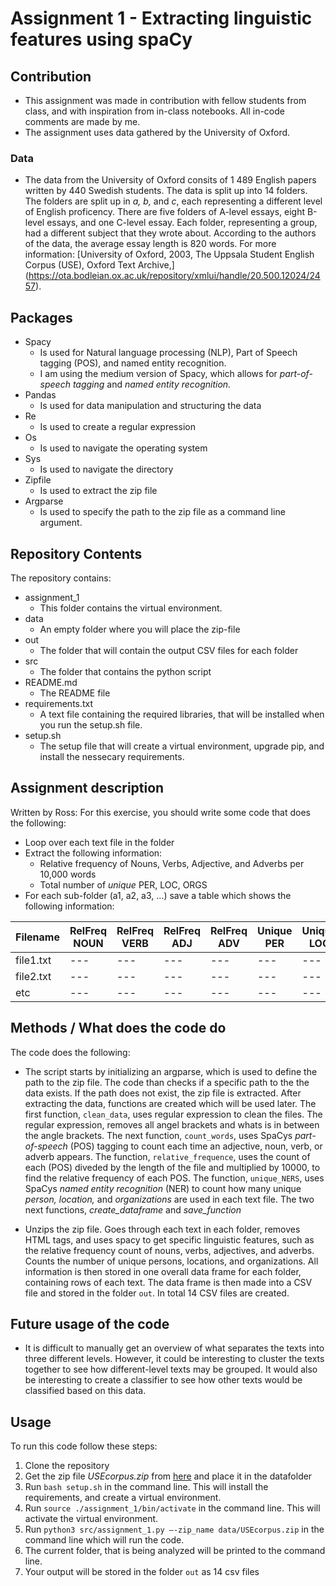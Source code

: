 
# Assignment 1 - Extracting linguistic features using spaCy

## Contribution 
- This assignment was made in contribution with fellow students from class, and with inspiration from in-class notebooks. All in-code comments are made by me.
- The assignment uses data gathered by the University of Oxford.

### Data 
- The data from the University of Oxford consits of 1 489 English papers written by 440 Swedish students. The data is split up into 14 folders. The folders are split up in *a, b,* and *c*, each representing a different level of English proficency. There are five folders of A-level essays, eight B-level essays, and one C-level essay. Each folder, representing a group, had a different subject that they wrote about. According to the authors of the data, the average essay length is 820 words. For more information: [University of Oxford, 2003, The Uppsala Student English Corpus (USE), Oxford Text Archive,] (https://ota.bodleian.ox.ac.uk/repository/xmlui/handle/20.500.12024/2457). 

## Packages 
-	Spacy
    - Is used for Natural language processing (NLP), Part of Speech tagging (POS), and named entity recognition. 
    - I am using the medium version of Spacy, which allows for *part-of-speech tagging* and *named entity recognition.* 
-	Pandas
    - Is used for data manipulation and structuring the data
-	Re
    - Is used to create a regular expression
-	Os
    - Is used to navigate the operating system
-	Sys
    - Is used to navigate the directory
-	Zipfile
    - Is used to extract the zip file
-	Argparse
    - Is used to specify the path to the zip file as a command line argument.

## Repository Contents 
The repository contains:
- assignment_1 
    - This folder contains the virtual environment. 
- data
    - An empty folder where you will place the zip-file 
- out
    - The folder that will contain the output CSV files for each folder
- src
    - The folder that contains the python script
- README.md 
    - The README file 
- requirements.txt 
    - A text file containing the required libraries, that will be installed when you run the setup.sh file.
- setup.sh 
    - The setup file that will create a virtual environment, upgrade pip, and install the nessecary requirements.

## Assignment description 
Written by Ross:
For this exercise, you should write some code that does the following:

- Loop over each text file in the folder
- Extract the following information:
    - Relative frequency of Nouns, Verbs, Adjective, and Adverbs per 10,000 words
    - Total number of *unique* PER, LOC, ORGS
- For each sub-folder (a1, a2, a3, ...) save a table which shows the following information:

|Filename|RelFreq NOUN|RelFreq VERB|RelFreq ADJ|RelFreq ADV|Unique PER|Unique LOC|Unique ORG|
|---|---|---|---|---|---|---|---|
|file1.txt|---|---|---|---|---|---|---|
|file2.txt|---|---|---|---|---|---|---|
|etc|---|---|---|---|---|---|---|

## Methods / What does the code do
The code does the following:
- The script starts by initializing an argparse, which is used to define the path to the zip file. The code than checks if a specific path to the the data exists. If the path does not exist, the zip file is extracted. After extracting the data, functions are created which will be used later. The first function, ```clean_data```, uses regular expression to clean the files. The regular expression, removes all angel brackets and whats is in between the angle brackets. The next function, ```count_words```, uses SpaCys *part-of-speech* (POS) tagging to count each time an adjective, noun, verb, or adverb appears. The function, ```relative_frequence```, uses the count of each (POS) diveded by the length of the file and multiplied by 10000, to find the relative frequency of each POS. The function, ```unique_NERS```, uses SpaCys *named entity recognition* (NER) to count how many unique *person, location,* and *organizations* are used in each text file. The two next functions, *create_dataframe* and *save_function*



- Unzips the zip file. Goes through each text in each folder, removes HTML tags, and uses spacy to get specific linguistic features, such as the relative frequency count of nouns, verbs, adjectives, and adverbs. Counts the number of unique persons, locations, and organizations. All information is then stored in one overall data frame for each folder, containing rows of each text. The data frame is then made into a CSV file and stored in the folder ```out```. In total 14 CSV files are created.

## Future usage of the code
- It is difficult to manually get an overview of what separates the texts into three different levels. However, it could be interesting to cluster the texts together to see how different-level texts may be grouped. It would also be interesting to create a classifier to see how other texts would be classified based on this data.

## Usage 
To run this code follow these steps:
1.	Clone the repository
2.	Get the zip file *USEcorpus.zip* from [here]( https://ota.bodleian.ox.ac.uk/repository/xmlui/handle/20.500.12024/2457#) and place it in the datafolder
3.	Run ```bash setup.sh``` in the command line. This will install the requirements, and create a virtual environment. 
4.	Run ```source ./assignment_1/bin/activate``` in the command line. This will activate the virtual environment. 
5.	Run ```python3 src/assignment_1.py –-zip_name data/USEcorpus.zip``` in the command line which will run the code. 
6.	The current folder, that is being analyzed will be printed to the command line.
7.	Your output will be stored in the folder ```out```  as 14 csv files
